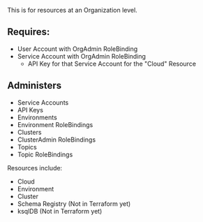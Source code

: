 This is for resources at an Organization level.

## Requires:
- User Account with OrgAdmin RoleBinding
- Service Account with OrgAdmin RoleBinding
    - API Key for that Service Account for the "Cloud" Resource

## Administers
- Service Accounts
- API Keys
- Environments
- Environment RoleBindings
- Clusters
- ClusterAdmin RoleBindings
- Topics
- Topic RoleBindings

Resources include:
* Cloud
* Environment
* Cluster
* Schema Registry (Not in Terraform yet)
* ksqlDB (Not in Terraform yet)